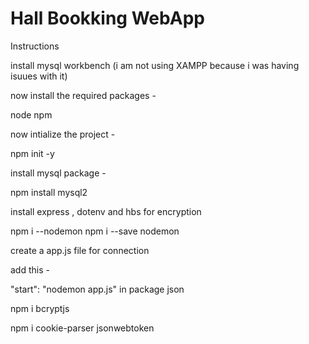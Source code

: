 # Hall Bookking WebApp

Instructions

install mysql workbench (i am not using XAMPP because i was having isuues with it)

now install the required packages - 

node
npm

now intialize the project -

npm init -y 

install mysql package -

npm install mysql2

install express , dotenv and hbs for encryption

npm i --nodemon
npm i --save nodemon

create a app.js file for connection

add this -

"start": "nodemon app.js" in package json

npm i bcryptjs

npm i cookie-parser jsonwebtoken


